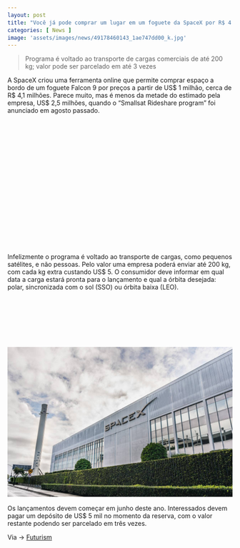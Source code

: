 ```yaml
---
layout: post
title: "Você já pode comprar um lugar em um foguete da SpaceX por R$ 4 milhões"
categories: [ News ]
image: 'assets/images/news/49178460143_1ae747dd00_k.jpg'
---
```


> Programa é voltado ao transporte de cargas comerciais de até 200 kg; valor pode ser parcelado em até 3 vezes

A SpaceX criou uma ferramenta online que permite comprar espaço a bordo de um foguete Falcon 9 por preços a partir de US$ 1 milhão, cerca de R$ 4,1 milhões. Parece muito, mas é menos da metade do estimado pela empresa, US$ 2,5 milhões, quando o “Smallsat Rideshare program” foi anunciado em agosto passado.

<!-- QUADRADO -->
<script async src="//pagead2.googlesyndication.com/pagead/js/adsbygoogle.js"></script>
<ins class="adsbygoogle"
style="display:inline-block;width:336px;height:280px"
data-ad-client="ca-pub-2838251107855362"
data-ad-slot="5351066970"></ins>
<script>
(adsbygoogle = window.adsbygoogle || []).push({});
</script>

Infelizmente o programa é voltado ao transporte de cargas, como pequenos satélites, e não pessoas. Pelo valor uma empresa poderá enviar até 200 kg, com cada kg extra custando US$ 5. O consumidor deve informar em qual data a carga estará pronta para o lançamento e qual a órbita desejada: polar, sincronizada com o sol (SSO) ou órbita baixa (LEO).

<!-- MINI ANÚNCIO -->
<script async src="//pagead2.googlesyndication.com/pagead/js/adsbygoogle.js"></script>
<!-- Games Root -->
<ins class="adsbygoogle"
style="display:inline-block;width:730px;height:95px"
data-ad-client="ca-pub-2838251107855362"
data-ad-slot="5351066970"></ins>
<script>
(adsbygoogle = window.adsbygoogle || []).push({});
</script>

![SpaceX](/assets/images/news/20200206105355.jpg)

<!-- RETANGULO LARGO 2 -->
<script async src="//pagead2.googlesyndication.com/pagead/js/adsbygoogle.js"></script>
<ins class="adsbygoogle"
style="display:block; text-align:center;"
data-ad-layout="in-article"
data-ad-format="fluid"
data-ad-client="ca-pub-2838251107855362"
data-ad-slot="8549252987"></ins>
<script>
(adsbygoogle = window.adsbygoogle || []).push({});
</script>

Os lançamentos devem começar em junho deste ano. Interessados devem pagar um depósito de US$ 5 mil no momento da reserva, com o valor restante podendo ser parcelado em três vezes.

<!-- RETANGULO LARGO -->
<script async src="https://pagead2.googlesyndication.com/pagead/js/adsbygoogle.js"></script>
<!-- Informat -->
<ins class="adsbygoogle"
style="display:block"
data-ad-client="ca-pub-2838251107855362"
data-ad-slot="2327980059"
data-ad-format="auto"
data-full-width-responsive="true"></ins>
<script>
(adsbygoogle = window.adsbygoogle || []).push({});
</script>

Via → [Futurism](https://futurism.com/the-byte/book-space-spacex-rocket-one-million-online)
